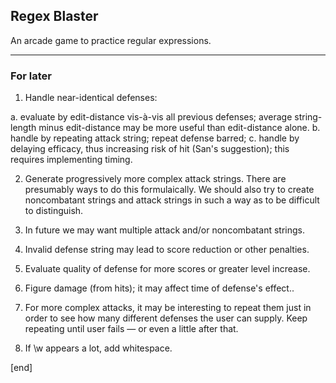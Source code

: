 ## Regex Blaster

An arcade game to practice regular expressions.

---

### For later

 1. Handle near-identical defenses:

  a. evaluate by edit-distance vis-à-vis all previous defenses; average  string-length minus edit-distance may be more useful than edit-distance alone.
  b. handle by repeating attack string; repeat defense barred;
  c. handle by delaying efficacy, thus increasing risk of hit (San's  suggestion); this requires implementing timing.

 2. Generate progressively more complex attack strings. There are presumably ways to do this formulaically. We should also try to create noncombatant strings and attack strings in such a way as to be difficult to distinguish.

 3. In future we may want multiple attack and/or noncombatant strings.

 4. Invalid defense string may lead to score reduction or other penalties.

 5. Evaluate quality of defense for more scores or greater level increase.

 6. Figure damage (from hits); it may affect time of defense's effect..

 7. For more complex attacks, it may be interesting to repeat them just in order to see how many different defenses the user can supply. Keep repeating until user fails — or even a little after that.

 8. If \w appears a lot, add whitespace.

[end]